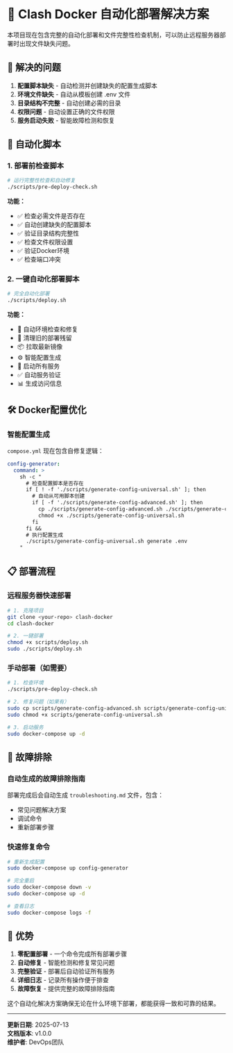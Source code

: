 # 🤖 Clash Docker 自动化部署解决方案

本项目现在包含完整的自动化部署和文件完整性检查机制，可以防止远程服务器部署时出现文件缺失问题。

## 🎯 解决的问题

1. **配置脚本缺失** - 自动检测并创建缺失的配置生成脚本
2. **环境文件缺失** - 自动从模板创建 .env 文件
3. **目录结构不完整** - 自动创建必需的目录
4. **权限问题** - 自动设置正确的文件权限
5. **服务启动失败** - 智能故障检测和恢复

## 🚀 自动化脚本

### 1. 部署前检查脚本
```bash
# 运行完整性检查和自动修复
./scripts/pre-deploy-check.sh
```

**功能：**
- ✅ 检查必需文件是否存在
- ✅ 自动创建缺失的配置脚本
- ✅ 验证目录结构完整性
- ✅ 检查文件权限设置
- ✅ 验证Docker环境
- ✅ 检查端口冲突

### 2. 一键自动化部署脚本
```bash
# 完全自动化部署
./scripts/deploy.sh
```

**功能：**
- 🔄 自动环境检查和修复
- 🧹 清理旧的部署残留
- 📦 拉取最新镜像
- ⚙️ 智能配置生成
- 🚀 启动所有服务
- ✅ 自动服务验证
- 📊 生成访问信息

## 🛠️ Docker配置优化

### 智能配置生成
`compose.yml` 现在包含自修复逻辑：

```yaml
config-generator:
  command: >
    sh -c "
      # 检查配置脚本是否存在
      if [ ! -f './scripts/generate-config-universal.sh' ]; then
        # 自动从可用脚本创建
        if [ -f './scripts/generate-config-advanced.sh' ]; then
          cp ./scripts/generate-config-advanced.sh ./scripts/generate-config-universal.sh
          chmod +x ./scripts/generate-config-universal.sh
        fi
      fi &&
      # 执行配置生成
      ./scripts/generate-config-universal.sh generate .env
    "
```

## 📋 部署流程

### 远程服务器快速部署
```bash
# 1. 克隆项目
git clone <your-repo> clash-docker
cd clash-docker

# 2. 一键部署
chmod +x scripts/deploy.sh
sudo ./scripts/deploy.sh
```

### 手动部署（如需要）
```bash
# 1. 检查环境
./scripts/pre-deploy-check.sh

# 2. 修复问题（如果有）
sudo cp scripts/generate-config-advanced.sh scripts/generate-config-universal.sh
sudo chmod +x scripts/generate-config-universal.sh

# 3. 启动服务
sudo docker-compose up -d
```

## 🔧 故障排除

### 自动生成的故障排除指南
部署完成后会自动生成 `troubleshooting.md` 文件，包含：
- 常见问题解决方案
- 调试命令
- 重新部署步骤

### 快速修复命令
```bash
# 重新生成配置
sudo docker-compose up config-generator

# 完全重启
sudo docker-compose down -v
sudo docker-compose up -d

# 查看日志
sudo docker-compose logs -f
```

## 🎯 优势

1. **零配置部署** - 一个命令完成所有部署步骤
2. **自动修复** - 智能检测和修复常见问题
3. **完整验证** - 部署后自动验证所有服务
4. **详细日志** - 记录所有操作便于排查
5. **故障恢复** - 提供完整的故障排除指南

这个自动化解决方案确保无论在什么环境下部署，都能获得一致和可靠的结果。

---

**更新日期**: 2025-07-13  
**文档版本**: v1.0.0  
**维护者**: DevOps团队
